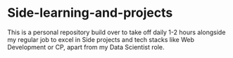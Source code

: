 # Side-learning-and-projects
This is a personal repository build over to take off daily 1-2 hours alongside my regular job to excel in Side projects and tech stacks like Web Development or CP, apart from my Data Scientist role.
